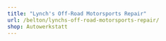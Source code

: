 ```yaml
---
title: "Lynch's Off-Road Motorsports Repair"
url: /belton/lynchs-off-road-motorsports-repair/
shop: Autowerkstatt
---
```

